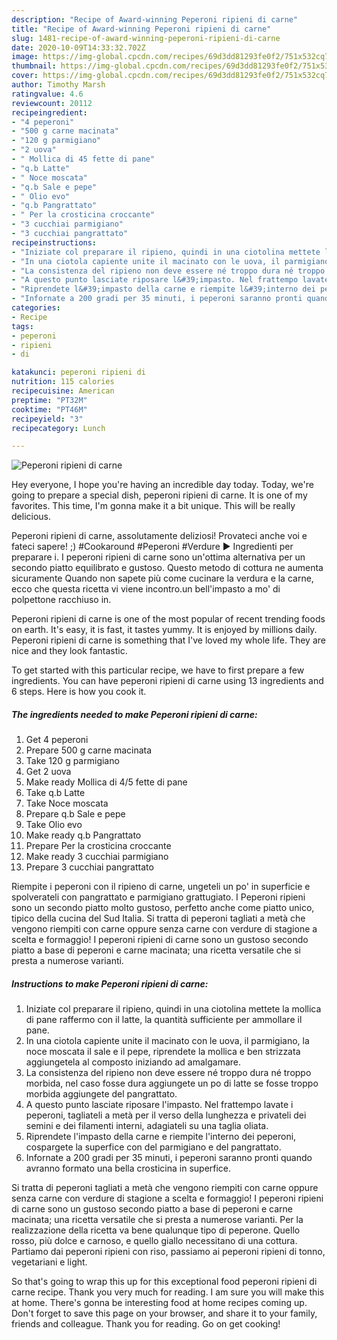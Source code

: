 ```yaml
---
description: "Recipe of Award-winning Peperoni ripieni di carne"
title: "Recipe of Award-winning Peperoni ripieni di carne"
slug: 1481-recipe-of-award-winning-peperoni-ripieni-di-carne
date: 2020-10-09T14:33:32.702Z
image: https://img-global.cpcdn.com/recipes/69d3dd81293fe0f2/751x532cq70/peperoni-ripieni-di-carne-recipe-main-photo.jpg
thumbnail: https://img-global.cpcdn.com/recipes/69d3dd81293fe0f2/751x532cq70/peperoni-ripieni-di-carne-recipe-main-photo.jpg
cover: https://img-global.cpcdn.com/recipes/69d3dd81293fe0f2/751x532cq70/peperoni-ripieni-di-carne-recipe-main-photo.jpg
author: Timothy Marsh
ratingvalue: 4.6
reviewcount: 20112
recipeingredient:
- "4 peperoni"
- "500 g carne macinata"
- "120 g parmigiano"
- "2 uova"
- " Mollica di 45 fette di pane"
- "q.b Latte"
- " Noce moscata"
- "q.b Sale e pepe"
- " Olio evo"
- "q.b Pangrattato"
- " Per la crosticina croccante"
- "3 cucchiai parmigiano"
- "3 cucchiai pangrattato"
recipeinstructions:
- "Iniziate col preparare il ripieno, quindi in una ciotolina mettete la mollica di pane raffermo con il latte, la quantità sufficiente per ammollare il pane."
- "In una ciotola capiente unite il macinato con le uova, il parmigiano, la noce moscata il sale e il pepe, riprendete la mollica e ben strizzata aggiungetela al composto iniziando ad amalgamare."
- "La consistenza del ripieno non deve essere né troppo dura né troppo morbida, nel caso fosse dura aggiungete un po di latte se fosse troppo morbida aggiungete del pangrattato."
- "A questo punto lasciate riposare l&#39;impasto. Nel frattempo lavate i peperoni, tagliateli a metà per il verso della lunghezza e privateli dei semini e dei filamenti interni, adagiateli su una taglia oliata."
- "Riprendete l&#39;impasto della carne e riempite l&#39;interno dei peperoni, cospargete la superfice con del parmigiano e del pangrattato."
- "Infornate a 200 gradi per 35 minuti, i peperoni saranno pronti quando avranno formato una bella crosticina in superfice."
categories:
- Recipe
tags:
- peperoni
- ripieni
- di

katakunci: peperoni ripieni di 
nutrition: 115 calories
recipecuisine: American
preptime: "PT32M"
cooktime: "PT46M"
recipeyield: "3"
recipecategory: Lunch

---
```



![Peperoni ripieni di carne](https://img-global.cpcdn.com/recipes/69d3dd81293fe0f2/751x532cq70/peperoni-ripieni-di-carne-recipe-main-photo.jpg)

Hey everyone, I hope you're having an incredible day today. Today, we're going to prepare a special dish, peperoni ripieni di carne. It is one of my favorites. This time, I'm gonna make it a bit unique. This will be really delicious.

Peperoni ripieni di carne, assolutamente deliziosi! Provateci anche voi e fateci sapere! ;) #Cookaround #Peperoni #Verdure ► Ingredienti per preparare i. I peperoni ripieni di carne sono un&#39;ottima alternativa per un secondo piatto equilibrato e gustoso. Questo metodo di cottura ne aumenta sicuramente Quando non sapete più come cucinare la verdura e la carne, ecco che questa ricetta vi viene incontro.un bell&#39;impasto a mo&#39; di polpettone racchiuso in.

Peperoni ripieni di carne is one of the most popular of recent trending foods on earth. It's easy, it is fast, it tastes yummy. It is enjoyed by millions daily. Peperoni ripieni di carne is something that I've loved my whole life. They are nice and they look fantastic.


To get started with this particular recipe, we have to first prepare a few ingredients. You can have peperoni ripieni di carne using 13 ingredients and 6 steps. Here is how you cook it.

<!--inarticleads1-->

##### The ingredients needed to make Peperoni ripieni di carne:

1. Get 4 peperoni
1. Prepare 500 g carne macinata
1. Take 120 g parmigiano
1. Get 2 uova
1. Make ready  Mollica di 4/5 fette di pane
1. Take q.b Latte
1. Take  Noce moscata
1. Prepare q.b Sale e pepe
1. Take  Olio evo
1. Make ready q.b Pangrattato
1. Prepare  Per la crosticina croccante
1. Make ready 3 cucchiai parmigiano
1. Prepare 3 cucchiai pangrattato


Riempite i peperoni con il ripieno di carne, ungeteli un po&#39; in superficie e spolverateli con pangrattato e parmigiano grattugiato. I Peperoni ripieni sono un secondo piatto molto gustoso, perfetto anche come piatto unico, tipico della cucina del Sud Italia. Si tratta di peperoni tagliati a metà che vengono riempiti con carne oppure senza carne con verdure di stagione a scelta e formaggio! I peperoni ripieni di carne sono un gustoso secondo piatto a base di peperoni e carne macinata; una ricetta versatile che si presta a numerose varianti. 

<!--inarticleads2-->

##### Instructions to make Peperoni ripieni di carne:

1. Iniziate col preparare il ripieno, quindi in una ciotolina mettete la mollica di pane raffermo con il latte, la quantità sufficiente per ammollare il pane.
1. In una ciotola capiente unite il macinato con le uova, il parmigiano, la noce moscata il sale e il pepe, riprendete la mollica e ben strizzata aggiungetela al composto iniziando ad amalgamare.
1. La consistenza del ripieno non deve essere né troppo dura né troppo morbida, nel caso fosse dura aggiungete un po di latte se fosse troppo morbida aggiungete del pangrattato.
1. A questo punto lasciate riposare l&#39;impasto. Nel frattempo lavate i peperoni, tagliateli a metà per il verso della lunghezza e privateli dei semini e dei filamenti interni, adagiateli su una taglia oliata.
1. Riprendete l&#39;impasto della carne e riempite l&#39;interno dei peperoni, cospargete la superfice con del parmigiano e del pangrattato.
1. Infornate a 200 gradi per 35 minuti, i peperoni saranno pronti quando avranno formato una bella crosticina in superfice.


Si tratta di peperoni tagliati a metà che vengono riempiti con carne oppure senza carne con verdure di stagione a scelta e formaggio! I peperoni ripieni di carne sono un gustoso secondo piatto a base di peperoni e carne macinata; una ricetta versatile che si presta a numerose varianti. Per la realizzazione della ricetta va bene qualunque tipo di peperone. Quello rosso, più dolce e carnoso, e quello giallo necessitano di una cottura. Partiamo dai peperoni ripieni con riso, passiamo ai peperoni ripieni di tonno, vegetariani e light. 

So that's going to wrap this up for this exceptional food peperoni ripieni di carne recipe. Thank you very much for reading. I am sure you will make this at home. There's gonna be interesting food at home recipes coming up. Don't forget to save this page on your browser, and share it to your family, friends and colleague. Thank you for reading. Go on get cooking!
